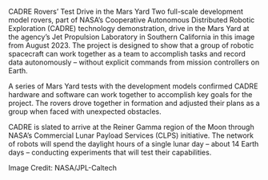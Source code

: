 CADRE Rovers’ Test Drive in the Mars Yard 
 Two full-scale development model rovers, part of NASA’s Cooperative Autonomous Distributed Robotic Exploration (CADRE) technology demonstration, drive in the Mars Yard at the agency’s Jet Propulsion Laboratory in Southern California in this image from August 2023. The project is designed to show that a group of robotic spacecraft can work together as a team to accomplish tasks and record data autonomously – without explicit commands from mission controllers on Earth.

A series of Mars Yard tests with the development models confirmed CADRE hardware and software can work together to accomplish key goals for the project. The rovers drove together in formation and adjusted their plans as a group when faced with unexpected obstacles.

CADRE is slated to arrive at the Reiner Gamma region of the Moon through NASA’s Commercial Lunar Payload Services (CLPS) initiative. The network of robots will spend the daylight hours of a single lunar day – about 14 Earth days – conducting experiments that will test their capabilities.

Image Credit: NASA/JPL-Caltech